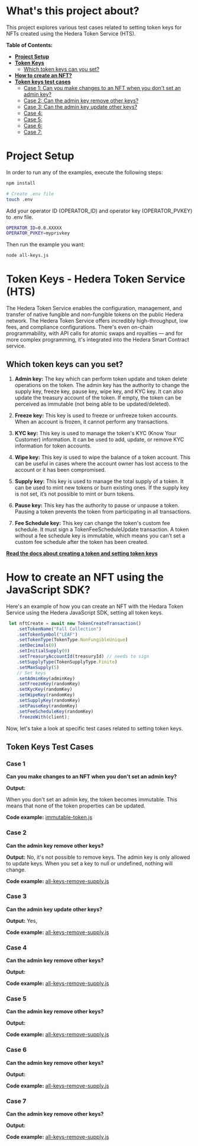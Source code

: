 # What's this project about?

This project explores various test cases related to setting token keys for NFTs created using the Hedera Token Service (HTS). 

**Table of Contents:**

- **[Project Setup](#project-setup)**
- **[Token Keys](#token-keys)**
    - [Which token keys can you set?](#which-token-keys-can-you-set)
- **[How to create an NFT?](#how-to-create-an-NFT)**
- **[Token keys test cases](#token-keys-test-cases)**
    - [Case 1: Can you make changes to an NFT when you don't set an admin key?](#case-1)
    - [Case 2: Can the admin key remove other keys?](#case-2)
    - [Case 3: Can the admin key update other keys?](#case-3)
    - [Case 4:](#case-4)
    - [Case 5:](#case-5)
    - [Case 6:](#case-6)
    - [Case 7:](#case-7)

# Project Setup

In order to run any of the examples, execute the following steps:

```bash
npm install

# Create .env file
touch .env
```

Add your operator ID (OPERATOR_ID) and operator key (OPERATOR_PVKEY) to .env file.

```bash
OPERATOR_ID=0.0.XXXXX
OPERATOR_PVKEY=myprivkey
```

Then run the example you want:
```bash
node all-keys.js 
```

# Token Keys - Hedera Token Service (HTS)
The Hedera Token Service enables the configuration, management, and transfer of native fungible and non-fungible tokens on the public Hedera network. The Hedera Token Service offers incredibly high-throughput, low fees, and compliance configurations. There's even on-chain programmability, with API calls for atomic swaps and royalties — and for more complex programming, it's integrated into the Hedera Smart Contract service.

## Which token keys can you set?

1. **Admin key:** The key which can perform token update and token delete operations on the token. The admin key has the authority to change the supply key, freeze key, pause key, wipe key, and KYC key. It can also update the treasury account of the token. If empty, the token can be perceived as immutable (not being able to be updated/deleted).

2. **Freeze key:** This key is used to freeze or unfreeze token accounts. When an account is frozen, it cannot perform any transactions.

3. **KYC key:** This key is used to manage the token's KYC (Know Your Customer) information. It can be used to add, update, or remove KYC information for token accounts.

4. **Wipe key:** This key is used to wipe the balance of a token account. This can be useful in cases where the account owner has lost access to the account or it has been compromised.

5. **Supply key:** This key is used to manage the total supply of a token. It can be used to mint new tokens or burn existing ones. If the supply key is not set, it’s not possible to mint or burn tokens.

6. **Pause key:** This key has the authority to pause or unpause a token. Pausing a token prevents the token from participating in all transactions.

7. **Fee Schedule key:** This key can change the token's custom fee schedule. It must sign a TokenFeeScheduleUpdate transaction. A token without a fee schedule key is immutable, which means you can’t set a custom fee schedule after the token has been created.

**[Read the docs about creating a token and setting token keys](https://docs.hedera.com/hedera/docs/sdks/tokens/define-a-token)**

# How to create an NFT using the JavaScript SDK?

Here's an example of how you can create an NFT with the Hedara Token Service using the Hedera JavaScript SDK, setting all token keys.

```js
 let nftCreate = await new TokenCreateTransaction()
    .setTokenName("Fall Collection")
    .setTokenSymbol("LEAF")
    .setTokenType(TokenType.NonFungibleUnique)
    .setDecimals(0)
    .setInitialSupply(0)
    .setTreasuryAccountId(treasuryId) // needs to sign
    .setSupplyType(TokenSupplyType.Finite)
    .setMaxSupply(5)
    // Set keys
    .setAdminKey(adminKey)
    .setFreezeKey(randomKey)
    .setKycKey(randomKey)
    .setWipeKey(randomKey)
    .setSupplyKey(randomKey)
    .setPauseKey(randomKey)
    .setFeeScheduleKey(randomKey)
    .freezeWith(client);
```

Now, let's take a look at specific test cases related to setting token keys. 

## Token Keys Test Cases

### Case 1
**Can you make changes to an NFT when you don't set an admin key?**

**Output:**

When you don't set an admin key, the token becomes immutable. This means that none of the token properties can be updated. 

**Code example:** [immutable-token.js](https://github.com/michielmulders/token-keys-test-cases/blob/main/immutable-token.js)


### Case 2
**Can the admin key remove other keys?**

**Output:** No, it's not possible to remove keys. The admin key is only allowed to update keys. When you set a key to null or undefined, nothing will change.

**Code example:** [all-keys-remove-supply.js](https://github.com/michielmulders/token-keys-test-cases/blob/main/all-keys-remove-supply.js)


### Case 3
**Can the admin key update other keys?**

**Output:** Yes, 

**Code example:** [all-keys-remove-supply.js](https://github.com/michielmulders/token-keys-test-cases/blob/main/all-keys-remove-supply.js)



### Case 4
**Can the admin key remove other keys?**

**Output:** 

**Code example:** [all-keys-remove-supply.js](https://github.com/michielmulders/token-keys-test-cases/blob/main/all-keys-remove-supply.js)


### Case 5
**Can the admin key remove other keys?**

**Output:** 

**Code example:** [all-keys-remove-supply.js](https://github.com/michielmulders/token-keys-test-cases/blob/main/all-keys-remove-supply.js)


### Case 6
**Can the admin key remove other keys?**

**Output:** 

**Code example:** [all-keys-remove-supply.js](https://github.com/michielmulders/token-keys-test-cases/blob/main/all-keys-remove-supply.js)


### Case 7
**Can the admin key remove other keys?**

**Output:** 

**Code example:** [all-keys-remove-supply.js](https://github.com/michielmulders/token-keys-test-cases/blob/main/all-keys-remove-supply.js)